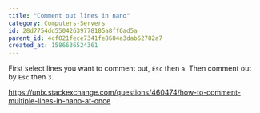 ```yaml
---
title: "Comment out lines in nano"
category: Computers-Servers
id: 28d7754dd55042639778185a8ff6ad5a
parent_id: 4cf021fece7341fe8684a3dab62782a7
created_at: 1586636524361
---
```


First select lines you want to comment out, `Esc` then `a`. Then comment out by `Esc` then `3`.

https://unix.stackexchange.com/questions/460474/how-to-comment-multiple-lines-in-nano-at-once
                